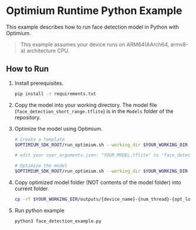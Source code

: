 # Optimium Runtime Python Example

This example describes how to run face detection model in Python with Optimium.

> This example assumes your device runs on ARM64(AArch64, armv8-a) architecture CPU.

## How to Run

1. Install prerequisites.
    ``` bash
    pip install -r requirements.txt
    ```
    
1. Copy the model into your working directory. The model file (`face_detection_short_range.tflite`) is in the `Models` folder of the repository.

2. Optimize the model using Optimium.
    ``` bash
    # Create a template
    $OPTIMIUM_SDK_ROOT/run_optimium.sh --working_dir $YOUR_WORKING_DIR --create_template

    # edit your user_arguments.json: "YOUR_MODEL.tflite" to "face_detection_short_range.tflite"

    # Optimize the model
    $OPTIMIUM_SDK_ROOT/run_optimium.sh --working_dir $YOUR_WORKING_DIR
    ```

3. Copy optimized model folder (NOT contents of the model folder) into current folder.
    ``` bash
    cp -rf $YOUR_WORKING_DIR/outputs/{device_name}-{num_thread}-{opt_log_key}/{out_dirname}/ ./optimium_model_output
    ```

4. Run python example
    ``` python
    python3 face_detection_example.py
    ```
